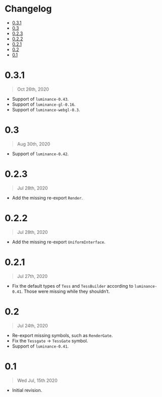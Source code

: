 # Changelog

<!-- vim-markdown-toc GFM -->

* [0.3.1](#031)
* [0.3](#03)
* [0.2.3](#023)
* [0.2.2](#022)
* [0.2.1](#021)
* [0.2](#02)
* [0.1](#01)

<!-- vim-markdown-toc -->

# 0.3.1

> Oct 26th, 2020

- Support of `luminance-0.43`.
- Support of `luminance-gl-0.16`.
- Support of `luminance-webgl-0.3`.

# 0.3

> Aug 30th, 2020

- Support of `luminance-0.42`.

# 0.2.3

> Jul 28th, 2020

- Add the missing re-export `Render`.

# 0.2.2

> Jul 28th, 2020

- Add the missing re-export `UniformInterface`.

# 0.2.1

> Jul 27th, 2020

- Fix the default types of `Tess` and `TessBuilder` according to `luminance-0.41`. Those were
  missing while they shouldn’t.

# 0.2

> Jul 24th, 2020

- Re-export missing symbols, such as `RenderGate`.
- Fix the `Tessgate` -> `TessGate` symbol.
- Support of `luminance-0.41`.

# 0.1

> Wed Jul, 15th 2020

- Initial revision.

